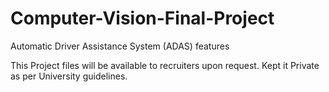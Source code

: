 # Computer-Vision-Final-Project
Automatic Driver Assistance System (ADAS) features

This Project files will be available to recruiters upon request. Kept it Private as per University guidelines. 
